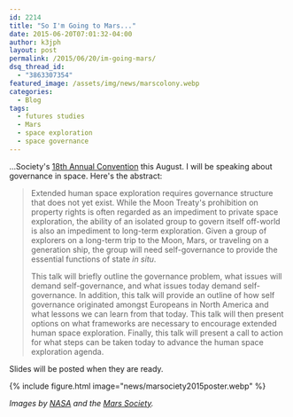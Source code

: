 ```yaml
---
id: 2214
title: "So I'm Going to Mars..."
date: 2015-06-20T07:01:32-04:00
author: k3jph
layout: post
permalink: /2015/06/20/im-going-mars/
dsq_thread_id:
  - "3863307354"
featured_image: /assets/img/news/marscolony.webp
categories:
  - Blog
tags:
  - futures studies
  - Mars
  - space exploration
  - space governance
---
```

...Society's [18th Annual Convention](http://www.marssociety.org/conventions/18th-annual-international-mars-society-convention) this August. I will be speaking about governance in space. Here's the abstract:

> Extended human space exploration requires governance structure that does not yet exist. While the Moon Treaty's prohibition on property rights is often regarded as an impediment to private space exploration, the ability of an isolated group to govern itself off-world is also an impediment to long-term exploration. Given a group of explorers on a long-term trip to the Moon, Mars, or traveling on a generation ship, the group will need self-governance to provide the essential functions of state _in situ_.
>
> This talk will briefly outline the governance problem, what issues will demand self-governance, and what issues today demand self-governance. In addition, this talk will provide an outline of how self governance originated amongst Europeans in North America and what lessons we can learn from that today. This talk will then present options on what frameworks are necessary to encourage extended human space exploration. Finally, this talk will present a call to action for what steps can be taken today to advance the human space exploration agenda.

Slides will be posted when they are ready.

{% include figure.html image="news/marsociety2015poster.webp" %}

_Images by [NASA](http://www.nasa.gov/centers/ames/news/releases/2004/mars/mars.html) and the [Mars Society](http://www.marssociety.org)._
